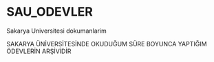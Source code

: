 # SAU_ODEVLER
Sakarya Universitesi dokumanlarim

SAKARYA ÜNİVERSİTESİNDE OKUDUĞUM SÜRE BOYUNCA YAPTIĞIM ÖDEVLERİN ARŞİVİDİR
